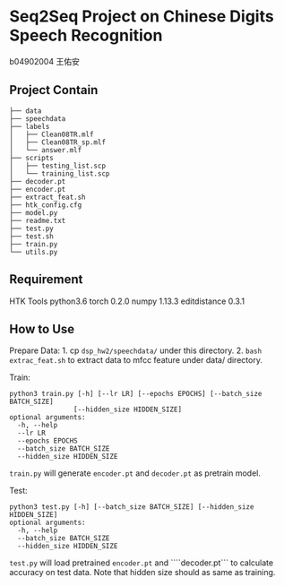 Seq2Seq Project on Chinese Digits Speech Recognition
=========

b04902004 王佑安

Project Contain
-----------

```
├── data
├── speechdata
├── labels
│   ├── Clean08TR.mlf
│   ├── Clean08TR_sp.mlf
│   └── answer.mlf
├── scripts
│   ├── testing_list.scp
│   └── training_list.scp
├── decoder.pt
├── encoder.pt
├── extract_feat.sh
├── htk_config.cfg
├── model.py
├── readme.txt
├── test.py
├── test.sh
├── train.py
└── utils.py
```


Requirement
------------
HTK Tools
python3.6
torch 0.2.0
numpy 1.13.3
editdistance 0.3.1


How to Use
--------------
Prepare Data:
	1. cp ```dsp_hw2/speechdata/``` under this directory.
	2. ```bash extrac_feat.sh``` to extract data to mfcc feature under data/ directory.

Train:
```
python3 train.py [-h] [--lr LR] [--epochs EPOCHS] [--batch_size BATCH_SIZE]
				[--hidden_size HIDDEN_SIZE]
optional arguments:
  -h, --help
  --lr LR
  --epochs EPOCHS
  --batch_size BATCH_SIZE
  --hidden_size HIDDEN_SIZE
```
```train.py``` will generate ```encoder.pt``` and ```decoder.pt``` as pretrain model.
		  
Test:
```
python3 test.py [-h] [--batch_size BATCH_SIZE] [--hidden_size HIDDEN_SIZE]
optional arguments:
  -h, --help
  --batch_size BATCH_SIZE
  --hidden_size HIDDEN_SIZE
```
```test.py``` will load pretrained ```encoder.pt``` and ````decoder.pt``` to calculate accuracy on test data.
Note that hidden size should as same as training.
